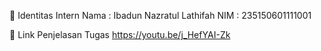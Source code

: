 👤 Identitas Intern
Nama : Ibadun Nazratul Lathifah
NIM : 235150601111001

🔗 Link Penjelasan Tugas
https://youtu.be/j_HefYAI-Zk
